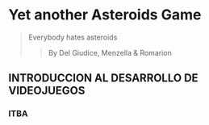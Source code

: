 # Yet another Asteroids Game #
> Everybody hates asteroids
>> By Del Giudice, Menzella & Romarion
## INTRODUCCION AL DESARROLLO DE VIDEOJUEGOS ##
### ITBA ###


